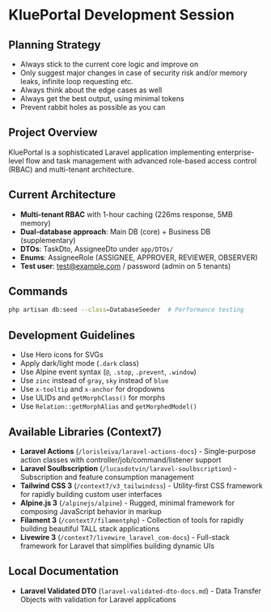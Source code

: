 # KluePortal Development Session

## Planning Strategy
- Always stick to the current core logic and improve on
- Only suggest major changes in case of security risk and/or memory leaks, infinite loop requesting etc.
- Always think about the edge cases as well
- Always get the best output, using minimal tokens
- Prevent rabbit holes as possible as you can

## Project Overview
KluePortal is a sophisticated Laravel application implementing enterprise-level flow and task management with advanced role-based access control (RBAC) and multi-tenant architecture.

## Current Architecture
- **Multi-tenant RBAC** with 1-hour caching (226ms response, 5MB memory)
- **Dual-database approach**: Main DB (core) + Business DB (supplementary)
- **DTOs**: TaskDto, AssigneeDto under `app/DTOs/`
- **Enums**: AssigneeRole (ASSIGNEE, APPROVER, REVIEWER, OBSERVER)
- **Test user**: test@example.com / password (admin on 5 tenants)

## Commands
```bash
php artisan db:seed --class=DatabaseSeeder  # Performance testing
```

## Development Guidelines
- Use Hero icons for SVGs
- Apply dark/light mode (`.dark` class)
- Use Alpine event syntax (`@`, `.stop`, `.prevent`, `.window`)
- Use `zinc` instead of `gray`, `sky` instead of `blue`
- Use `x-tooltip` and `x-anchor` for dropdowns
- Use ULIDs and `getMorphClass()` for morphs
- Use `Relation::getMorphAlias` and `getMorphedModel()`

## Available Libraries (Context7)
- **Laravel Actions** (`/lorisleiva/laravel-actions-docs`) - Single-purpose action classes with controller/job/command/listener support
- **Laravel Soulbscription** (`/lucasdotvin/laravel-soulbscription`) - Subscription and feature consumption management
- **Tailwind CSS 3** (`/context7/v3_tailwindcss`) - Utility-first CSS framework for rapidly building custom user interfaces
- **Alpine.js 3** (`/alpinejs/alpine`) - Rugged, minimal framework for composing JavaScript behavior in markup
- **Filament 3** (`/context7/filamentphp`) - Collection of tools for rapidly building beautiful TALL stack applications
- **Livewire 3** (`/context7/livewire_laravel_com-docs`) - Full-stack framework for Laravel that simplifies building dynamic UIs

## Local Documentation
- **Laravel Validated DTO** (`laravel-validated-dto-docs.md`) - Data Transfer Objects with validation for Laravel applications